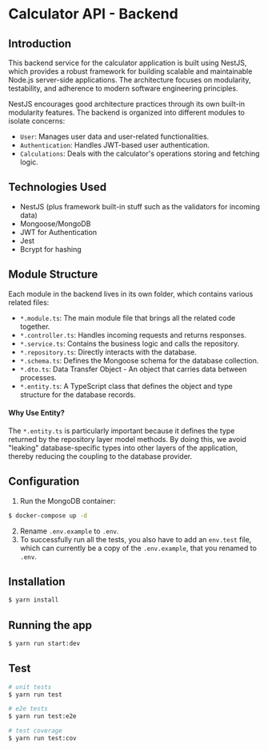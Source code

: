 # Calculator API - Backend

## Introduction

This backend service for the calculator application is built using NestJS, which provides a robust framework for building scalable and maintainable Node.js server-side applications. The architecture focuses on modularity, testability, and adherence to modern software engineering principles.

NestJS encourages good architecture practices through its own built-in modularity features. The backend is organized into different modules to isolate concerns:

- `User`: Manages user data and user-related functionalities.
- `Authentication`: Handles JWT-based user authentication.
- `Calculations`: Deals with the calculator's operations storing and fetching logic.

## Technologies Used

- NestJS (plus framework built-in stuff such as the validators for incoming data)
- Mongoose/MongoDB
- JWT for Authentication
- Jest
- Bcrypt for hashing

## Module Structure

Each module in the backend lives in its own folder, which contains various related files:

- `*.module.ts`: The main module file that brings all the related code together.
- `*.controller.ts`: Handles incoming requests and returns responses.
- `*.service.ts`: Contains the business logic and calls the repository.
- `*.repository.ts`: Directly interacts with the database.
- `*.schema.ts`: Defines the Mongoose schema for the database collection.
- `*.dto.ts`: Data Transfer Object - An object that carries data between processes.
- `*.entity.ts`: A TypeScript class that defines the object and type structure for the database records.

#### Why Use Entity?

The `*.entity.ts` is particularly important because it defines the type returned by the repository layer model methods. By doing this, we avoid "leaking" database-specific types into other layers of the application, thereby reducing the coupling to the database provider.

## Configuration

1. Run the MongoDB container:

```bash
$ docker-compose up -d
```

2. Rename `.env.example` to `.env`.
3. To successfully run all the tests, you also have to add an `env.test` file, which can currently be a copy of the `.env.example`, that you renamed to `.env`.

## Installation

```bash
$ yarn install
```

## Running the app

```bash
$ yarn run start:dev
```

## Test

```bash
# unit tests
$ yarn run test

# e2e tests
$ yarn run test:e2e

# test coverage
$ yarn run test:cov
```
